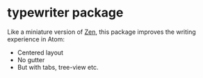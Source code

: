 # typewriter package

Like a miniature version of [Zen](https://atom.io/packages/zen), this package improves the writing experience in Atom:

* Centered layout
* No gutter
* But with tabs, tree-view etc.
